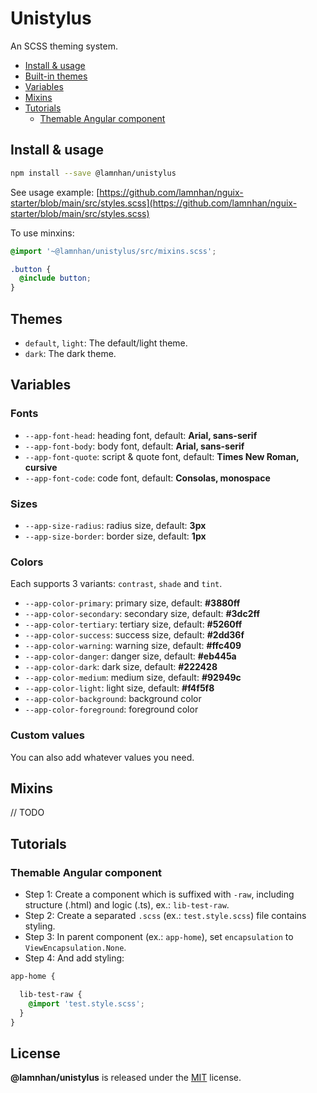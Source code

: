 # Unistylus

An SCSS theming system.

- [Install & usage](#install-usage)
- [Built-in themes](#themes)
- [Variables](#variables)
- [Mixins](#mixins)
- [Tutorials](#tutorials)
  - [Themable Angular component](#themable-angular-component)

## Install & usage

```sh
npm install --save @lamnhan/unistylus
```

See usage example: [https://github.com/lamnhan/nguix-starter/blob/main/src/styles.scss](https://github.com/lamnhan/nguix-starter/blob/main/src/styles.scss)

To use minxins:

```scss
@import '~@lamnhan/unistylus/src/mixins.scss';

.button {
  @include button;
}
```

## Themes

- `default`, `light`: The default/light theme.
- `dark`: The dark theme.

## Variables

### Fonts

- `--app-font-head`: heading font, default: **Arial, sans-serif**
- `--app-font-body`: body font, default: **Arial, sans-serif**
- `--app-font-quote`: script & quote font, default: **Times New Roman, cursive**
- `--app-font-code`: code font, default: **Consolas, monospace**

### Sizes

- `--app-size-radius`: radius size, default: **3px**
- `--app-size-border`: border size, default: **1px**

### Colors

Each supports 3 variants: `contrast`, `shade` and `tint`.

- `--app-color-primary`: primary size, default: **#3880ff**
- `--app-color-secondary`: secondary size, default: **#3dc2ff**
- `--app-color-tertiary`: tertiary size, default: **#5260ff**
- `--app-color-success`: success size, default: **#2dd36f**
- `--app-color-warning`: warning size, default: **#ffc409**
- `--app-color-danger`: danger size, default: **#eb445a**
- `--app-color-dark`: dark size, default: **#222428**
- `--app-color-medium`: medium size, default: **#92949c**
- `--app-color-light`: light size, default: **#f4f5f8**
- `--app-color-background`: background color
- `--app-color-foreground`: foreground color

### Custom values

You can also add whatever values you need.

## Mixins

// TODO

## Tutorials

### Themable Angular component

- Step 1: Create a component which is suffixed with `-raw`, including structure (.html) and logic (.ts), ex.: `lib-test-raw`.
- Step 2: Create a separated `.scss` (ex.: `test.style.scss`) file contains styling.
- Step 3: In parent component (ex.: `app-home`), set `encapsulation` to `ViewEncapsulation.None`.
- Step 4: And add styling:

```scss
app-home {

  lib-test-raw {
    @import 'test.style.scss';
  }
}
```

## License

**@lamnhan/unistylus** is released under the [MIT](https://github.com/lamnhan/unistylus/blob/master/LICENSE) license.
